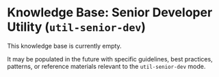 # Knowledge Base: Senior Developer Utility (`util-senior-dev`)

This knowledge base is currently empty.

It may be populated in the future with specific guidelines, best practices, patterns, or reference materials relevant to the `util-senior-dev` mode.
